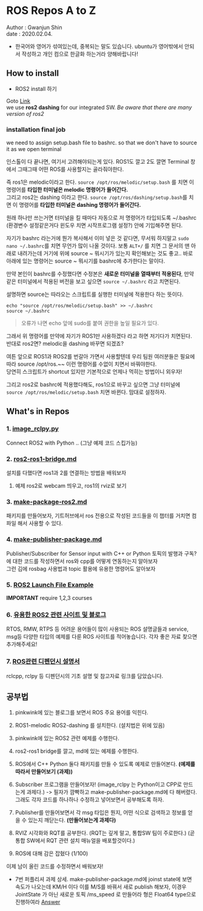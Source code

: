 # ROS Repos A to Z
Author : Gwanjun Shin <br/>
date : 2020.02.04.

* 한국어와 영어가 섞여있는데, 중복되는 말도 있습니다. ubuntu가 영어밖에서 안되서 작성하고 개인 컴으로 한글화 하는거라 양해바랍니다!

## How to install
 
 * ROS2 install 하기
 
 Goto [Link](https://index.ros.org/doc/ros2/Installation/Dashing/Linux-Install-Debians/#dashing-linux-ros1-add-pkgs) <br/>
 we use __ros2 dashing__ for our integrated SW. _Be aware that there are many version of ros2_
 
 
### installation final job
we need to assign setup.bash file to bashrc. so that we don't have to source it as we open terminal

인스톨이 다 끝나면, 여기서 고려해야되는게 있다. ROS1도 깔고 2도 깔면 Terminal 창에서 그때그때 어떤 ROS를 사용할지는 골라줘야한다.

즉 ros1은 melodic이라고 한다. `source /opt/ros/melodic/setup.bash` 를 치면 이 명령어를 __타입한 터미널은 melodic 명령어가 들어간다.__   
그리고 ros2는 dashing 이라고 한다. `source /opt/ros/dashing/setup.bash`를 치면 이 명령어를 __타입한 터미널은 dashing 명령어가 들어간다.__ 

원래 하나만 쓰는거면 터미널을 킬 때마다 자동으로 저 명령어가 타입되도록 ~/.bashrc (환경변수 설정같은거다 윈도우 치면 시작프로그램 설정?) 
안에 기입해주면 된다. 

자기가 bashrc 라는거에 뭔가 복사해서 이미 넣은 것 같다면, 무서워 하지말고
`sudo nano ~/.bashrc`를 치면 무언가 많이 나올 것이다. 보통 `ALT+/` 를 치면 그 문서의 맨 아래로 내려가는데 거기에 위에 source ~ 뭐시기가 있는지 확인해보는 것도 좋고.. 바로 아래에 있는 명령어는 source ~ 뭐시기를 bashrc에 추가한다는 말이다. 

만약 본인이 bashrc를 수정했다면 수정본은 __새로운 터미널을 열때부터 적용된다__, 만약 같은 터미널에서 적용된 버전을 보고 싶으면 
   `source ~/.bashrc` 라고 치면된다.

설명하면 source는 따라오는 스크립트를 실행한 터미널에 적용한다 하는 뜻이다.
```
echo "source /opt/ros/melodic/setup.bash" >> ~/.bashrc
source ~/.bashrc
```
> 오류가 나면 echo 앞에 sudo를 붙여 권한을 높일 필요가 있다.   

그래서 위 명령어를 만약에 자기가 ROS1만 사용하겠다 라고 하면 저기다가 치면된다. 반대로 ros2면? melodic을 dashing 바꾸면 되겠죠?

여튼 앞으로 ROS1과 ROS2를 번갈아 가면서 사용할텐데 우리 팀원 여러분들은 필요에 따라 source /opt/ros.~~ 이런 명령어를 수없이 치면서 바꿔야한다.   
당연히 스크립트가 shortcut 있지만 기본적으로 언제나 먹히는 방법이니 외우자!

그리고 ros2로 bashrc에 적용했다해도, ros1으로 바꾸고 싶으면 그냥 터미널에 `source /opt/ros/melodic/setup.bash` 치면 바뀐다. 맘대로 설정하자.



## What's in Repos
### 1. [image_rclpy.py](./image_rclpy.py)
Connect ROS2 with Python .. (그냥 예제 코드 스킵가능)

### 2. [ros2-ros1-bridge.md](./ros2-ros1-bridge.md)
설치를 다했다면 ros1과 2를 연결하는 방법을 배워보자
 1. 예제 ros2로 webcam 띄우고, ros1의 rviz로 보기

### 3. [make-package-ros2.md](./make-package-ros2.md)
 패키지를 만들어보자, 기트허브에서 ros 전용으로 작성된 코드들을 이 챕터를 거치면 컴파일 해서 사용할 수 있다.

### 4. [make-publisher-package.md](./make-publisher-package.md)
Publisher/Subscriber for Sensor input with C++ or Python
 토픽의 발행과 구독?에 대한 코드를 작성하면서 ros와 cpp를 어떻게 연동하는지 알아보자   
 그런 김에 rosbag 사용법과 topic 활용에 유용한 명령어도 알아보자
 
### 5. [ROS2 Launch File Example](./ros2-launch-file.md)

__IMPORTANT__ require 1,2,3 courses

### 6. [유용한 ROS2 관련 사이트 및 블로그](./start-ros-begin.md)   
RTOS, RMW, RTPS 등 어려운 용어들이 많이 사용되는 ROS 설명글들과
service, msg등 다양한 타입의 예제를 다룬 ROS 사이트를 적어놓습니다. 각자 좋은 자료 찾으면 추가해주세요!

### 7. [ROS관련 디펜던시 설명서](./ros_py_docs.md)
rclcpp, rclpy 등 디펜던시의 기초 설명 및 참고자료 링크를 담았습니다.



## 공부법
 1. pinkwink에 있는 블로그를 보면서 ROS 주요 용어를 익힌다.
 2. ROS1-melodic ROS2-dashing 를 설치한다. (설치법은 위에 있음)
 3. pinkwink에 있는 ROS2 관련 예제를 수행한다.
 4. ros2-ros1 bridge를 깔고, md에 있는 예제를 수행한다.
 5. ROS에서 C++ Python 둘다 패키지를 만들 수 있도록 예제로 만들어본다. __(예제를 따라서 만들어보기 (과제))__
 6. Subscriber 프로그램을 만들어보자! (image_rclpy 는 Python이고 CPP로 만드는게 과제다.) -> 필자가 깜빡하고 make-publisher-package.md에 다 해버렸다. 그래도 각자 코드를 하나하나 수정하고 넣어보면서 공부해도록 하자.
 
 7. Publisher를 만들어보면서 각 msg 타입은 뭔지, 어떤 식으로 검색하고 정보를 얻을 수 있는지 깨닫는다. __(만들어보는게 과제다)__
 8. RVIZ 시각화와 RQT를 공부한다. (RQT는 깊게 말고, 통합SW 팀이 주로한다.) (곧 통합 SW에서 RQT 관련 설치 매뉴얼을 배포할것이다.)
 9. ROS에 대해 감은 잡혔다 (1/100) 
 
이제 남이 올린 코드를 수정하면서 배워보자!

* 7번 퍼플리셔 과제 상세.
 make-publisher-package.md에 joinst state에 보면 속도가 나오는데 KM/H 이다 이를 M/S를 바꿔서 새로 publish 해보자, 이경우 JointState 가 아닌  새로운 토픽 /ms_speed 로 만들어라 형은 Float64 type으로 진행하여라 [Answer](./speed_ms_cpp)


